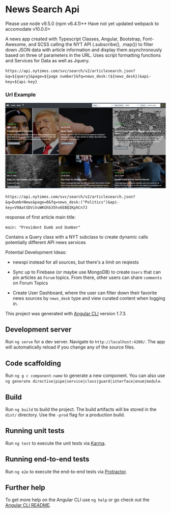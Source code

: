 # News Search Api

Please use node v9.5.0 (npm v6.4.1)** 
Have not yet updated webpack to accomodate v10.0.0+

A news app  created with Typescript Classes, Angular, Bootstrap, Font-Awesome, and SCSS calling the NYT API (.subscribe(), .map())  to filter down JSON data with article information and display them asynchronously based on three of parameters in the URL. Uses script formatting functions and Services for Data as well as Jquery.

`https://api.nytimes.com/svc/search/v2/articlesearch.json?&q=${query}&page=${page number}&fq=news_desk:(${news_desk})&api-key=${api-key}`


### Url Example

![](dumbnews.png)

`https://api.nytimes.com/svc/search/v2/articlesearch.json?&q=Dumb+News&page=0&fq=news_desk:("Politics")&api-key=V9AatSDViVuWKGhb35hv6EBQIKphCn7J`

response of first article main title:

`main: "President Dumb and Dumber"`

Contains a Query class with a NYT subclass to create dynamic calls potentially different API news services

Potential Development Ideas:

- newspi instead for all sources, but there's a limit on reqiests

- Sync up to Firebase (or maybe use MongoDB) to create `Users` that can pin articles as `Forum` topics. From there, other users can share `comments`  on Forum Topics

- Create User Dashboard, where the user can filter down their favorite news sources by   `news_desk`  type and view curated content when logging in.


This project was generated with [Angular CLI](https://github.com/angular/angular-cli) version 1.7.3.

## Development server

Run `ng serve` for a dev server. Navigate to `http://localhost:4200/`. The app will automatically reload if you change any of the source files.

## Code scaffolding

Run `ng g c component-name` to generate a new component. You can also use `ng generate directive|pipe|service|class|guard|interface|enum|module`.

## Build

Run `ng build` to build the project. The build artifacts will be stored in the `dist/` directory. Use the `-prod` flag for a production build.

## Running unit tests

Run `ng test` to execute the unit tests via [Karma](https://karma-runner.github.io).

## Running end-to-end tests

Run `ng e2e` to execute the end-to-end tests via [Protractor](http://www.protractortest.org/).

## Further help

To get more help on the Angular CLI use `ng help` or go check out the [Angular CLI README](https://github.com/angular/angular-cli/blob/master/README.md).
